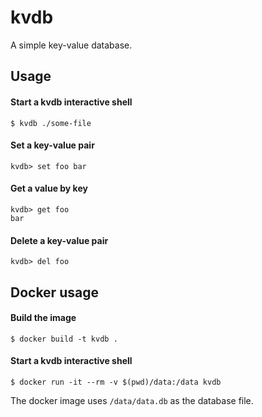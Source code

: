 # kvdb

A simple key-value database.

## Usage

#### Start a kvdb interactive shell

```
$ kvdb ./some-file
```

#### Set a key-value pair

```
kvdb> set foo bar
```

#### Get a value by key

```
kvdb> get foo
bar
```

#### Delete a key-value pair

```
kvdb> del foo
```

## Docker usage

#### Build the image

```
$ docker build -t kvdb .
```

#### Start a kvdb interactive shell

```
$ docker run -it --rm -v $(pwd)/data:/data kvdb
```

The docker image uses `/data/data.db` as the database file.
